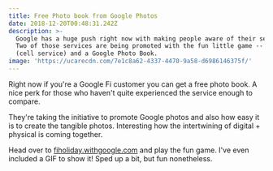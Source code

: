 ```yaml
---
title: Free Photo book from Google Photos
date: 2018-12-20T00:48:31.242Z
description: >-
  Google has a huge push right now with making people aware of their services.
  Two of those services are being promoted with the fun little game -- Google Fi
  (cell service) and a Google Photo Book.
image: 'https://ucarecdn.com/7e1c8a62-4337-4470-9a58-d6986146375f/'
---
```

Right now if you're a Google Fi customer you can get a free photo book. A nice perk for those who haven't quite experienced the service enough to compare.

They're taking the initiative to promote Google photos and also how easy it is to create the tangible photos. Interesting how the intertwining of digital + physical is coming together.

Head over to [fiholiday.withgoogle.com](https://fiholiday.withgoogle.com/) and play the fun game. I've even included a GIF to show it! Sped up a bit, but fun nonetheless.
